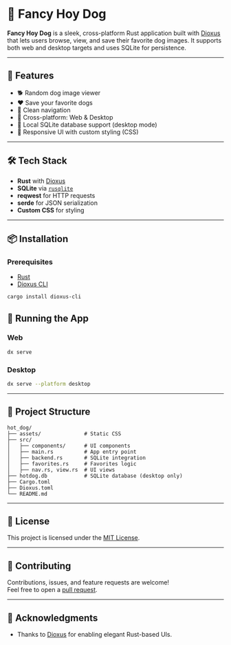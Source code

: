 # 🐶 Fancy Hoy Dog

**Fancy Hoy Dog** is a sleek, cross-platform Rust application built with [Dioxus](https://dioxuslabs.com/) that lets users browse, view, and save their favorite dog images. It supports both web and desktop targets and uses SQLite for persistence.

---

## 🚀 Features

- 🐕 Random dog image viewer  
- ❤️ Save your favorite dogs  
- 🧭 Clean navigation  
- 🎯 Cross-platform: Web & Desktop  
- 💾 Local SQLite database support (desktop mode)  
- 🎨 Responsive UI with custom styling (CSS)

---

## 🛠 Tech Stack

- **Rust** with [Dioxus](https://github.com/DioxusLabs/dioxus)
- **SQLite** via [`rusqlite`](https://docs.rs/rusqlite)
- **reqwest** for HTTP requests
- **serde** for JSON serialization
- **Custom CSS** for styling

---

## 📦 Installation

### Prerequisites

- [Rust](https://www.rust-lang.org/)
- [Dioxus CLI](https://dioxuslabs.com/)

```bash
cargo install dioxus-cli
```

## 🧪 Running the App

### Web

```bash
dx serve
```

### Desktop

```bash
dx serve --platform desktop
```

---

## 📁 Project Structure

```
hot_dog/
├── assets/              # Static CSS
├── src/
│   ├── components/      # UI components
│   ├── main.rs          # App entry point
│   ├── backend.rs       # SQLite integration
│   ├── favorites.rs     # Favorites logic
│   ├── nav.rs, view.rs  # UI views
├── hotdog.db            # SQLite database (desktop only)
├── Cargo.toml
├── Dioxus.toml
└── README.md
```

---

## 📄 License

This project is licensed under the [MIT License](LICENSE).

---

## 🙌 Contributing

Contributions, issues, and feature requests are welcome!  
Feel free to open a [pull request](https://github.com/catalin-damian/fancy-hoy-dog/pulls).

---

## 🌟 Acknowledgments

- Thanks to [Dioxus](https://dioxuslabs.com/) for enabling elegant Rust-based UIs.
